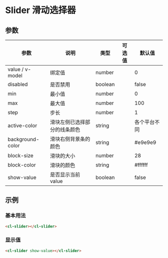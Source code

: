 # Slider 滑动选择器

## 参数

| 参数             | 说明                         | 类型    | 可选值 | 默认值       |
| ---------------- | ---------------------------- | ------- | ------ | ------------ |
| value / v-model  | 绑定值                       | number  |        | 0            |
| disabled         | 是否禁用                     | boolean |        | false        |
| min              | 最小值                       | number  |        | 0            |
| max              | 最大值                       | number  |        | 100          |
| step             | 步长                         | number  |        | 1            |
| active-color     | 滑块左侧已选择部分的线条颜色 | string  |        | 各个平台不同 |
| background-color | 滑块右侧背景条的颜色         | string  |        | #e9e9e9      |
| block-size       | 滑块的大小                   | number  |        | 28           |
| block-color      | 滑块的颜色                   | string  |        | #ffffff      |
| show-value       | 是否显示当前 value           | boolean |        | false        |

## 示例

### 基本用法

```html
<cl-slider></cl-slider>
```

### 显示值

```html
<cl-slider show-value></cl-slider>
```
